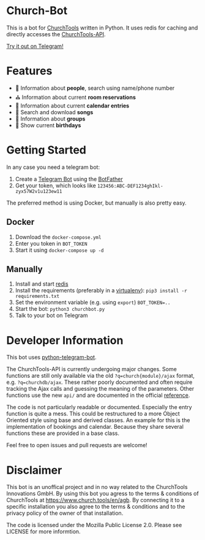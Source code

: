 # Church-Bot
This is a bot for [ChurchTools](https://www.church.tools/en/home) written in Python. It uses redis for caching and directly accesses the [ChurchTools-API](https://feg-karlsruhe.church.tools/api).

[Try it out on Telegram!](https://t.me/fegka_bot)

# Features
- :bust_in_silhouette: Information about **people**, search using name/phone number
- :church: Information about current **room reservations**
- :calendar: Information about current **calendar entries**
- :musical_note: Search and download **songs**
- :busts_in_silhouette: Information about **groups**
- :birthday: Show current **birthdays**

# Getting Started

In any case you need a telegram bot:
1. Create a [Telegram Bot](https://core.telegram.org/bots) using the [BotFather](https://t.me/botfather)
2. Get your token, which looks like `123456:ABC-DEF1234ghIkl-zyx57W2v1u123ew11`

The preferred method is using Docker, but manually is also pretty easy.

## Docker
1. Download the `docker-compose.yml`
2. Enter you token in `BOT_TOKEN`
3. Start it using `docker-compose up -d`

## Manually
1. Install and start [redis](https://redis.io/)
2. Install the requirements (preferably in a [virtualenv](https://virtualenv.pypa.io)): `pip3 install -r requirements.txt`
3. Set the environment variable (e.g. using `export`) `BOT_TOKEN=..`
4. Start the bot: `python3 churchbot.py`
5. Talk to your bot on Telegram

# Developer Information
This bot uses [python-telegram-bot](https://github.com/python-telegram-bot/python-telegram-bot).

The ChurchTools-API is currently undergoing major changes. Some functions are still only available via the old `?q=church{module}/ajax` format, e.g. `?q=churchdb/ajax`. These rather poorly documented and often require tracking the Ajax calls and guessing the meaning of the parameters. Other functions use the new `api/` and are documented in the official [reference](https://feg-karlsruhe.church.tools/api).

The code is not particularly readable or documented. Especially the entry function is quite a mess. This could be restructured to a more Object Oriented style using base and derived classes. An example for this is the implementation of bookings and calendar. Because they share several functions these are provided in a base class.

Feel free to open issues and pull requests are welcome!

# Disclaimer
This bot is an unoffical project and in no way related to the ChurchTools Innovations GmbH. By using this bot you agress to the terms & conditions of ChurchTools at https://www.church.tools/en/agb. By connecting it to a specific installation you also agree to the terms & conditions and to the privacy policy of the owner of that installation.

The code is licensed under the Mozilla Public License 2.0. Please see LICENSE for more informtion.
